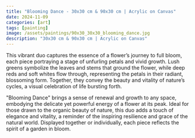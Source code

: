 ```yaml
---
title: "Blooming Dance - 30x30 cm & 90x30 cm | Acrylic on Canvas"
date: 2024-11-09
categories: [art]
tags: [painting]
image: /assets/paintings/90x30_30x30_blooming_dance.jpg
description: "30x30 cm & 90x30 cm | Acrylic on Canvas"
---
```


This vibrant duo captures the essence of a flower’s journey to full bloom, each piece portraying a stage of unfurling petals and vivid growth. Lush greens symbolize the leaves and stems that ground the flower, while deep reds and soft whites flow through, representing the petals in their radiant, blossoming form. Together, they convey the beauty and vitality of nature’s cycles, a visual celebration of life bursting forth.

"Blooming Dance" brings a sense of renewal and growth to any space, embodying the delicate yet powerful energy of a flower at its peak. Ideal for those drawn to the organic beauty of nature, this duo adds a touch of elegance and vitality, a reminder of the inspiring resilience and grace of the natural world. Displayed together or individually, each piece reflects the spirit of a garden in bloom.


